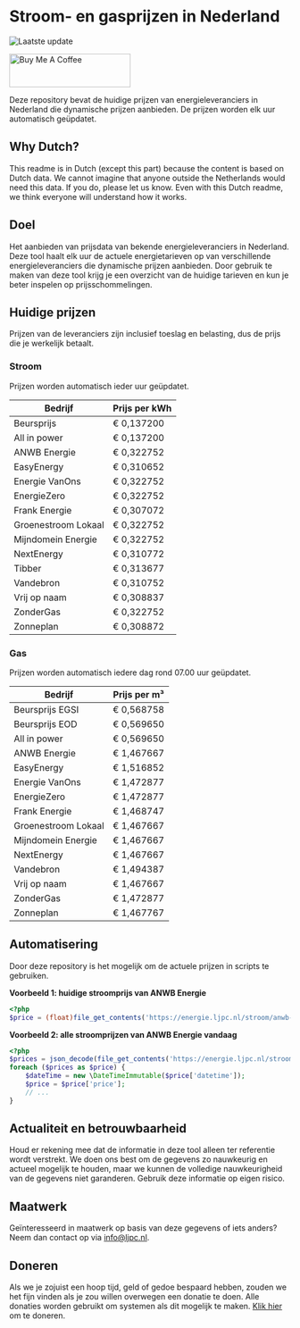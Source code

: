 # Stroom- en gasprijzen in Nederland

![Laatste update](https://img.shields.io/badge/laatste%20update-2025--02--11%2012%3A00%20CET-brightgreen)

<a href="https://www.buymeacoffee.com/Lars-" target="_blank"><img src="https://cdn.buymeacoffee.com/buttons/v2/default-orange.png" alt="Buy Me A Coffee" height="60" style="height: 60px !important;width: 217px !important;" ></a>

Deze repository bevat de huidige prijzen van energieleveranciers in Nederland die dynamische prijzen aanbieden. De prijzen worden elk uur automatisch geüpdatet.

## Why Dutch?

This readme is in Dutch (except this part) because the content is based on Dutch data. We cannot imagine that anyone outside the Netherlands would need this data. If you do, please let us know. Even with this Dutch readme, we think
everyone will understand how it works.

## Doel

Het aanbieden van prijsdata van bekende energieleveranciers in Nederland. Deze tool haalt elk uur de actuele energietarieven op van verschillende energieleveranciers die dynamische prijzen aanbieden. Door gebruik te maken van deze tool
krijg je een overzicht van de huidige tarieven en kun je beter inspelen op prijsschommelingen.

## Huidige prijzen

Prijzen van de leveranciers zijn inclusief toeslag en belasting, dus de prijs die je werkelijk betaalt.

### Stroom

Prijzen worden automatisch ieder uur geüpdatet.

 Bedrijf | Prijs per kWh 
---------|---------------
Beursprijs | € 0,137200
All in power | € 0,137200
ANWB Energie | € 0,322752
EasyEnergy | € 0,310652
Energie VanOns | € 0,322752
EnergieZero | € 0,322752
Frank Energie | € 0,307072
Groenestroom Lokaal | € 0,322752
Mijndomein Energie | € 0,322752
NextEnergy | € 0,310772
Tibber | € 0,313677
Vandebron | € 0,310752
Vrij op naam | € 0,308837
ZonderGas | € 0,322752
Zonneplan | € 0,308872


### Gas

Prijzen worden automatisch iedere dag rond 07.00 uur geüpdatet.

 Bedrijf | Prijs per m³ 
---------|--------------
Beursprijs EGSI | € 0,568758
Beursprijs EOD | € 0,569650
All in power | € 0,569650
ANWB Energie | € 1,467667
EasyEnergy | € 1,516852
Energie VanOns | € 1,472877
EnergieZero | € 1,472877
Frank Energie | € 1,468747
Groenestroom Lokaal | € 1,467667
Mijndomein Energie | € 1,467667
NextEnergy | € 1,467667
Vandebron | € 1,494387
Vrij op naam | € 1,467667
ZonderGas | € 1,472877
Zonneplan | € 1,467767


## Automatisering

Door deze repository is het mogelijk om de actuele prijzen in scripts te gebruiken.

**Voorbeeld 1: huidige stroomprijs van ANWB Energie**

```php
<?php
$price = (float)file_get_contents('https://energie.ljpc.nl/stroom/anwb-energie-nu.txt');

```

**Voorbeeld 2: alle stroomprijzen van ANWB Energie vandaag**

```php
<?php
$prices = json_decode(file_get_contents('https://energie.ljpc.nl/stroom/all-in-power-vandaag.json'),true);
foreach ($prices as $price) {
    $dateTime = new \DateTimeImmutable($price['datetime']);
    $price = $price['price'];
    // ...
}
```

## Actualiteit en betrouwbaarheid

Houd er rekening mee dat de informatie in deze tool alleen ter referentie wordt verstrekt. We doen ons best om de gegevens zo nauwkeurig en actueel mogelijk te houden, maar we kunnen de volledige nauwkeurigheid van de gegevens niet
garanderen. Gebruik deze informatie op eigen risico.

## Maatwerk

Geïnteresseerd in maatwerk op basis van deze gegevens of iets anders? Neem dan contact op
via [info@ljpc.nl](mailto:info@ljpc.nl?subject=Energie%20prijzen).

## Doneren

Als we je zojuist een hoop tijd, geld of gedoe bespaard hebben, zouden we het fijn vinden als je zou willen overwegen een
donatie te doen. Alle donaties worden gebruikt om systemen als dit mogelijk te
maken. [Klik hier](https://www.buymeacoffee.com/Lars-) om te doneren.
